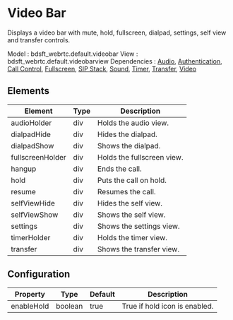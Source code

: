 # Video Bar

Displays a video bar with mute, hold, fullscreen, dialpad, settings, self view and transfer controls.

Model : bdsft_webrtc.default.videobar
View : bdsft_webrtc.default.videobarview
Dependencies : [Audio](https://github.com/BroadSoft-Xtended/Library-WebRTC-Audio), [Authentication](https://github.com/BroadSoft-Xtended/Library-WebRTC-Authentication), [Call Control](https://github.com/BroadSoft-Xtended/Library-WebRTC-CallControl), [Fullscreen](../fullscreen), [SIP Stack](https://github.com/BroadSoft-Xtended/Library-WebRTC-SIPStack), [Sound](https://github.com/BroadSoft-Xtended/Library-WebRTC-Sound), [Timer](https://github.com/BroadSoft-Xtended/Library-WebRTC-Timer), [Transfer](https://github.com/BroadSoft-Xtended/Library-WebRTC-Transfer), [Video](https://github.com/BroadSoft-Xtended/Library-WebRTC-Video)

## Elements
<a name="elements"></a>

Element             |Type  |Description
--------------------|------|------------------------------------------
audioHolder          |div   |Holds the audio view.
dialpadHide          |div   |Hides the dialpad.
dialpadShow          |div   |Shows the dialpad.
fullscreenHolder     |div   |Holds the fullscreen view.
hangup               |div   |Ends the call.
hold                 |div   |Puts the call on hold.
resume               |div   |Resumes the call.
selfViewHide         |div   |Hides the self view.
selfViewShow         |div   |Shows the self view.
settings             |div   |Shows the settings view.
timerHolder          |div   |Holds the timer view.
transfer             |div   |Shows the transfer view.

## Configuration
<a name="configuration"></a>

Property    |Type     |Default  |Description
------------|---------|---------|-------------------------------
enableHold  |boolean  |true     |True if hold icon is enabled.

